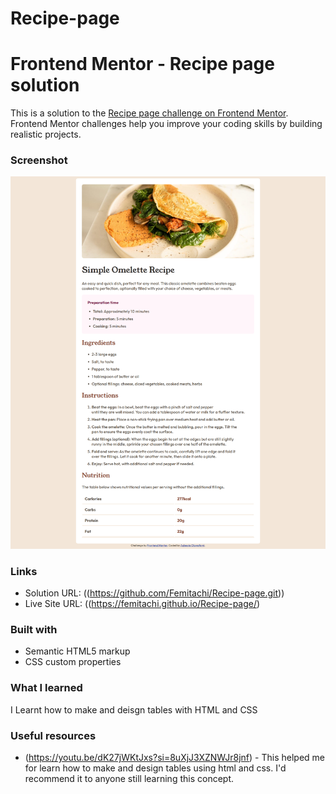 # Recipe-page
# Frontend Mentor - Recipe page solution

This is a solution to the [Recipe page challenge on Frontend Mentor](https://www.frontendmentor.io/challenges/recipe-page-KiTsR8QQKm). Frontend Mentor challenges help you improve your coding skills by building realistic projects. 

### Screenshot

![](./images/images/screenshot.png)

### Links

- Solution URL: ((https://github.com/Femitachi/Recipe-page.git))
- Live Site URL: ((https://femitachi.github.io/Recipe-page/)


### Built with

- Semantic HTML5 markup
- CSS custom properties


### What I learned

I Learnt how to make and deisgn tables with HTML and CSS



### Useful resources

- (https://youtu.be/dK27jWKtJxs?si=8uXjJ3XZNWJr8jnf) - This helped me for learn how to make and design tables using html and css. I'd recommend it to anyone still learning this concept.


